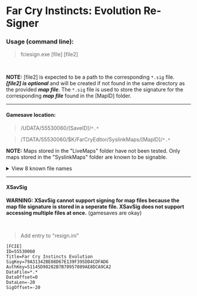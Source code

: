 # Far Cry Instincts: Evolution Re-Signer


### Usage (command line):
> fciesign.exe [file] [file2]

<br>

__NOTE:__ [file2] is expected to be a path to the corresponding `*.sig` file. ___[file2] is optional___ and will be created if not found in the same directory as the provided ___map file___. The `*.sig` file is used to store the signature for the corresponding ___map file___ found in the [MapID] folder.

------

#### Gamesave location:
> /UDATA/55530060/[SaveID]/`*.*`

> /TDATA/55530060/$K/FarCryEditor/SyslinkMaps/[MapID]/`*.*`

__NOTE:__ Maps stored in the "LiveMaps" folder have not been tested. Only maps stored in the "SyslinkMaps" folder are known to be signable.

<details>
<summary>View 8 known file names</summary>

```
*.fcs
*.mt
*.dat
*.fat
*.dat.sig
*.fat.sig
profile.sav
renamer.ren
```

</details>

------

#### XSavSig

__WARNING: XSavSig cannot support signing for map files because the map file signature is stored in a seperate file. XSavSig does not support accessing multiple files at once.__ (gamesaves are okay)

<br>

> Add entry to "resign.ini"
```
[FCIE]
ID=55530060
Title=Far Cry Instincts Evolution
SigKey=79A31342BE08D67E139F395DD4CDFAD6
AuthKey=51145D98282B7B70957089AE8DCA9CA2
DataFile=*.*
DataOffset=0
DataLen=-20
SigOffset=-20
```
